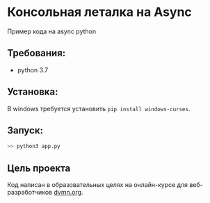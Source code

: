 # Консольная леталка на Async
Пример кода на async python

## Требования:
- python 3.7

## Установка:
В windows требуется установить `pip install windows-curses`. 

## Запуск:
```bash
>> python3 app.py
```


## Цель проекта

Код написан в образовательных целях на онлайн-курсе для веб-разработчиков [dvmn.org](https://dvmn.org/).
